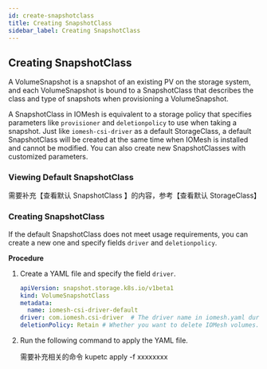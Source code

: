 ```yaml
---
id: create-snapshotclass
title: Creating SnapshotClass
sidebar_label: Creating SnapshotClass
---
```


## Creating SnapshotClass

A VolumeSnapshot is a snapshot of an existing PV on the storage system, and each VolumeSnapshot is bound to a SnapshotClass that describes the class and type of snapshots when provisioning a VolumeSnapshot.

A SnapshotClass in IOMesh is equivalent to a storage policy that specifies parameters like `provisioner` and `deletionpolicy` to use when taking a snapshot. Just like `iomesh-csi-driver` as a default StorageClass, a default SnapshotClass will be created at the same time when IOMesh is installed and cannot be modified. You can also create new SnapshotClasses with customized parameters.


### Viewing Default SnapshotClass
需要补充【查看默认 SnapshotClass 】的内容，参考【查看默认 StorageClass】


### Creating SnapshotClass
If the default SnapshotClass does not meet usage requirements, you can create a new one and specify fields `driver` and `deletionpolicy`.  

**Procedure**
1. Create a YAML file and specify the field `driver`. 

    ```yaml
    apiVersion: snapshot.storage.k8s.io/v1beta1
    kind: VolumeSnapshotClass
    metadata:
      name: iomesh-csi-driver-default
    driver: com.iomesh.csi-driver  # The driver name in iomesh.yaml during manual installation.
    deletionPolicy: Retain # Whether you want to delete IOMesh volumes.
    ```

2. Run the following command to apply the YAML file.
  
   需要补充相关的命令 kupetc apply -f xxxxxxxx
